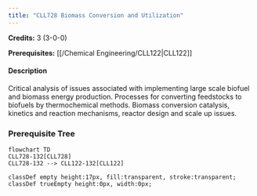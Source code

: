 ```yaml
---
title: "CLL728 Biomass Conversion and Utilization"
---
```

**Credits:** 3 (3-0-0)

**Prerequisites:** [[/Chemical Engineering/CLL122|CLL122]]

#### Description
Critical analysis of issues associated with implementing large scale biofuel and biomass energy production. Processes for converting feedstocks to biofuels by thermochemical methods. Biomass conversion catalysis, kinetics and reaction mechanisms, reactor design and scale up issues.

### Prerequisite Tree

```mermaid
flowchart TD
CLL728-132[CLL728]
CLL728-132 --> CLL122-132[CLL122]

classDef empty height:17px, fill:transparent, stroke:transparent;
classDef trueEmpty height:0px, width:0px;
```